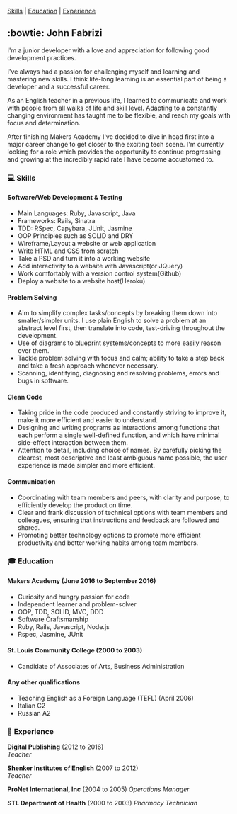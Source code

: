 [Skills](#skills) | [Education](#education) | [Experience](#experience)

## :bowtie: John Fabrizi

I'm a junior developer with a love and appreciation for following good development practices.

I've always had a passion for challenging myself and learning and mastering new skills. I think life-long learning is an essential part of being a developer and a successful career.

As an English teacher in a previous life, I learned to communicate and work with people from all walks of life and skill level. Adapting to a constantly changing environment has taught me to be flexible, and reach my goals with focus and determination.

After finishing Makers Academy I've decided to dive in head first into a major career change to get closer to the exciting tech scene. I'm currently looking for a role which provides the opportunity to continue progressing and growing at the incredibly rapid rate I have become accustomed to.

### :computer: <a name="skills">Skills</a>


#### Software/Web Development & Testing

* Main Languages: Ruby, Javascript, Java
* Frameworks: Rails, Sinatra
* TDD: RSpec, Capybara, JUnit, Jasmine
* OOP Principles such as SOLID and DRY
* Wireframe/Layout a website or web application
* Write HTML and CSS from scratch
* Take a PSD and turn it into a working website
* Add interactivity to a website with Javascript(or JQuery)
* Work comfortably with a version control system(Github)
* Deploy a website to a website host(Heroku)

#### Problem Solving

  *  Aim to simplify complex tasks/concepts by breaking them down into smaller/simpler units. I use plain English to solve a problem at an abstract level first, then translate into code, test-driving throughout the development.
  *  Use of diagrams to blueprint systems/concepts to more easily reason over them.
  *  Tackle problem solving with focus and calm; ability to take a step back and take a fresh approach whenever necessary.
  *  Scanning, identifying, diagnosing and resolving problems, errors and bugs in software.


#### Clean Code

  *  Taking pride in the code produced and constantly striving to improve it, make it more efficient and easier to understand.
  *  Designing and writing programs as interactions among functions that each perform a single well-defined function, and which have minimal side-effect interaction between them.
  *  Attention to detail, including choice of names. By carefully picking the clearest, most descriptive and least ambiguous name possible, the user experience is made simpler and more efficient.


#### Communication

  * Coordinating with team members and peers, with clarity and purpose, to efficiently develop the product on time.
  * Clear and frank discussion of technical options with team members and colleagues, ensuring that instructions and feedback are followed and shared.
  * Promoting better technology options to promote more efficient productivity and better working habits among team members.

### :mortar_board: <a name="education">Education</a>

#### Makers Academy (June 2016 to September 2016)

- Curiosity and hungry passion for code
- Independent learner and problem-solver
- OOP, TDD, SOLID, MVC, DDD
- Software Craftsmanship
- Ruby, Rails, Javascript, Node.js
- Rspec, Jasmine, JUnit

#### St. Louis Community College (2000 to 2003)

- Candidate of Associates of Arts, Business Administration


#### Any other qualifications

- Teaching English as a Foreign Language (TEFL) (April 2006)
- Italian C2
- Russian A2

### :briefcase: <a name="Experience">Experience</a>

**Digital Publishing** (2012 to 2016)    
*Teacher*  

**Shenker Institutes of English** (2007 to 2012)   
*Teacher*  

**ProNet International, Inc** (2004 to 2005)
*Operations Manager*

**STL Department of Health** (2000 to 2003)
*Pharmacy Technician*
